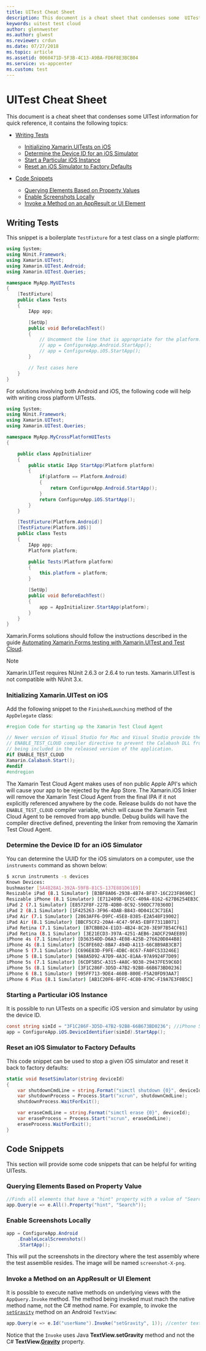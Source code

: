 ```yaml
---
title: UITest Cheat Sheet
description: This document is a cheat sheet that condenses some  UITest information for quick reference.
keywords: uitest test cloud
author: glennwester
ms.author: glwest
ms.reviewer: crdun
ms.date: 07/27/2018
ms.topic: article
ms.assetid: 0060471D-5F3B-4C13-A9BA-FD6F8E3BCB04
ms.service: vs-appcenter
ms.custom: test
---
```


# UITest Cheat Sheet

This document is a cheat sheet that condenses some  UITest information for quick reference, it contains the following topics:

* [Writing Tests](#writing_tests)
  * [Initializing Xamarin.UITests on iOS](#initializing_tests_on_ios)
  * [Determine the Device ID for an iOS Simulator](#get_device_id_for_ios_simulator)
  * [Start a Particular iOS Instance](#start_simulator_by_device_id)
  * [Reset an iOS Simulator to Factory Defaults](#reset_ios_simulator_to_factory_defaults)

* [Code Snippets](#code_snippets)
  * [Querying Elements Based on Property Values](#query_elements_by_property_value)
  * [Enable Screenshots Locally](#enable_screenshots_locally)
  * [Invoke a Method on an AppResult or UI Element](#invoke_method_on_an_appResult_or_UIElement)

<a name="writing_tests"></a>
## Writing Tests

This snippet is a boilerplate `TestFixture` for a test class on a single platform:

```csharp
using System;
using NUnit.Framework;
using Xamarin.UITest;
using Xamarin.UITest.Android;
using Xamarin.UITest.Queries;

namespace MyApp.MyUITests
{
    [TestFixture]
    public class Tests
    {
        IApp app;

        [SetUp]
        public void BeforeEachTest()
        {
            // Uncomment the line that is appropriate for the platform:
            // app = ConfigureApp.Android.StartApp();
            // app = ConfigureApp.iOS.StartApp();
        }

        // Test cases here
    }
}
```


For solutions involving both Android and iOS, the following code will help with writing cross platform UITests.

```csharp
using System;
using NUnit.Framework;
using Xamarin.UITest;
using Xamarin.UITest.Queries;

namespace MyApp.MyCrossPlatformUITests
{

    public class AppInitializer
    {
        public static IApp StartApp(Platform platform)
        {
            if(platform == Platform.Android)
            {
                return ConfigureApp.Android.StartApp();
            }
            return ConfigureApp.iOS.StartApp();
        }
    }

    [TestFixture(Platform.Android)]
    [TestFixture(Platform.iOS)]
    public class Tests
    {
        IApp app;
        Platform platform;

        public Tests(Platform platform)
        {
            this.platform = platform;
        }

        [SetUp]
        public void BeforeEachTest()
        {
            app = AppInitializer.StartApp(platform);
        }
    }
}
```

Xamarin.Forms solutions should follow the instructions described in the guide [Automating Xamarin.Forms testing with Xamarin.UITest and Test Cloud](/xamarin/xamarin-forms/deploy-test/uitest-and-test-cloud).

> [!NOTE]
> Xamarin.UITest requires NUnit 2.6.3 or 2.6.4 to run tests. Xamarin.UITest is not compatible with NUnit 3.x.

<a name="initializing_tests_on_ios"></a>
### Initializing Xamarin.UITest on iOS

Add the following snippet to the `FinishedLaunching` method of the `AppDelegate` class:

```csharp
#region Code for starting up the Xamarin Test Cloud Agent

// Newer version of Visual Studio for Mac and Visual Studio provide the
// ENABLE_TEST_CLOUD compiler directive to prevent the Calabash DLL from
// being included in the released version of the application.
#if ENABLE_TEST_CLOUD
Xamarin.Calabash.Start();
#endif
#endregion
```

The Xamarin Test Cloud Agent makes uses of non public Apple API's which will cause your app to be rejected by the App Store. The Xamarin.iOS linker will remove the Xamarin Test Cloud Agent from the final IPA if it not explicitly referenced anywhere by the code. Release builds do not have the `ENABLE_TEST_CLOUD` compiler variable, which will cause the Xamarin Test Cloud Agent to be removed from app bundle. Debug builds will have the compiler directive defined, preventing the linker from removing the Xamarin Test Cloud Agent.

<a name="get_device_id_for_ios_simulator"></a>
### Determine the Device ID for an iOS Simulator

You can determine the UUID for the iOS simulators on a computer, use the `instruments` command as shown below:

```bash
$ xcrun instruments -s devices
Known Devices:
bushmaster [5A4B28A1-392A-59FB-81C5-137E881D61E9]
Resizable iPad (8.1 Simulator) [B3BF8A06-2938-4B74-BF87-16C223F8690C]
Resizable iPhone (8.1 Simulator) [E712409B-CFCC-409A-8162-627B6254EB3C]
iPad 2 (7.1 Simulator) [E8572F8F-227B-4DB0-8C92-590DC770360D]
iPad 2 (8.1 Simulator) [1F425263-3F96-4DAB-B843-0D041C3C71EA]
iPad Air (7.1 Simulator) [2863AFF6-D9FC-45E8-8385-E2A548F19002]
iPad Air (8.1 Simulator) [BBCF5CF2-20A4-4C47-9FA5-EBFF7311B071]
iPad Retina (7.1 Simulator) [B7CBB024-E1D3-4B24-8C20-3E9F7B54CF61]
iPad Retina (8.1 Simulator) [3E21ECD3-397A-4251-AEB6-2ADCF29AEE89]
iPhone 4s (7.1 Simulator) [D36354DD-D6A3-4E08-A25B-276620D844B8]
iPhone 4s (8.1 Simulator) [5C8FE602-8BA7-494D-A113-66C8B9AB3CB7]
iPhone 5 (7.1 Simulator) [C696E83D-F9FE-4DBC-8C67-FA0FC533246E]
iPhone 5 (8.1 Simulator) [9A8A5D92-A7D9-4A3C-81AA-97A9924F7D09]
iPhone 5s (7.1 Simulator) [6CDF5B5C-A315-4A8C-9D38-29437FE59C6D]
iPhone 5s (8.1 Simulator) [3F1C286F-3D5D-47B2-92B8-66B673BD0236]
iPhone 6 (8.1 Simulator) [995FF713-9DE4-460B-800E-F5A20FD93AA7]
iPhone 6 Plus (8.1 Simulator) [AB1C20F6-BFFC-4C80-879C-F19A7E3F0B5C]
```

<a name="start_simulator_by_device_id"></a>
### Starting a Particular iOS Instance

It is possible to run UITests on a specific iOS version and simulator by using the device ID.

```csharp
const string simId = "3F1C286F-3D5D-47B2-92B8-66B673BD0236"; //iPhone 5s (8.1 Simulator)
app = ConfigureApp.iOS.DeviceIdentifier(simId).StartApp();
```

<a name="reset_ios_simulator_to_factory_defaults"></a>
### Reset an iOS Simulator to Factory Defaults

This code snippet can be used to stop a given iOS simulator and reset it back to factory defaults:

```csharp
static void ResetSimulator(string deviceId)
{
    var shutdownCmdLine = string.Format("simctl shutdown {0}", deviceId);
    var shutdownProcess = Process.Start("xcrun", shutdownCmdLine);
    shutdownProcess.WaitForExit();

    var eraseCmdLine = string.Format("simctl erase {0}", deviceId);
    var eraseProcess = Process.Start("xcrun", eraseCmdLine);
    eraseProcess.WaitForExit();
}
```

<a name="code_snippets"></a>
## Code Snippets

This section will provide some code snippets that can be helpful for writing UITests.

<a name="query_elements_by_property_value"></a>
### Querying Elements Based on Property Value

```csharp
//Finds all elements that have a "hint" property with a value of "Search"
app.Query(e => e.All().Property("hint", "Search"));
```

<a name="enable_screenshots_locally"></a>
### Enable Screenshots Locally

```csharp
app = ConfigureApp.Android
    .EnableLocalScreenshots()
    .StartApp();
```
This will put the screenshots in the directory where the test assembly where the test assemblie resides. The image will be named `screenshot-X-png`.


<a name="invoke_method_on_an_appResult_or_UIElement"></a>
### Invoke a Method on an AppResult or UI Element

It is possible to execute native methods on underlying views with the `AppQuery.Invoke` method. The method being invoked must mach the native method name, not the C# method name. For example, to invoke the [`setGravity`](https://developer.android.com/reference/android/widget/TextView.html#setGravity(int)) method on an Android `TextView`:

```csharp
app.Query(e => e.Id("userName").Invoke("setGravity", 1)); //center text
```

Notice that the `Invoke` uses Java **TextView.setGravity** method and not the C# **TextView.[Gravity](http://developer.xamarin.com/api/property/Android.Widget.TextView.Gravity/)** property.
